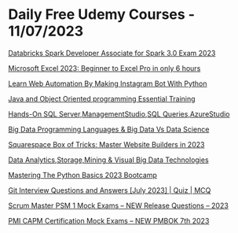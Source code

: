 # Daily Free Udemy Courses - 11/07/2023

[Databricks Spark Developer Associate for Spark 3.0 Exam 2023](https://www.udemy.com/course/databricks-spark-developer-associate-for-spark-30-exam-2023/?couponCode=6D7B91E6FDDEF448C61D)
[Microsoft Excel 2023: Beginner to Excel Pro in only 6 hours](https://www.udemy.com/course/6-hr-excel-mastery-beginner-to-pro/?couponCode=DECBA7E54E813A164332)
[Learn Web Automation By Making Instagram Bot With Python](https://www.udemy.com/course/learn-web-automation-by-making-instagram-bot-with-python/?couponCode=6764DB90A6AE01CE154C)
[Java and Object Oriented programming Essential Training](https://www.udemy.com/course/java-and-object-oriented-programming-essential-training/?couponCode=FREEJULYCODE)
[Hands-On SQL Server,ManagementStudio,SQL Queries,AzureStudio](https://www.udemy.com/course/hands-on-sql-servermanagementstudiosql-queriesazurestudio/?couponCode=63F70EA92D9F6B9B8B66)
[Big Data Programming Languages & Big Data Vs Data Science](https://www.udemy.com/course/big-data-programming-languages-big-data-vs-data-science/?couponCode=E68514C51C1EC17AEDD3)
[Squarespace Box of Tricks: Master Website Builders in 2023](https://www.udemy.com/course/squarespace-web-design-box-of-tricks/?couponCode=49E72B4189A919A1436F)
[Data Analytics,Storage,Mining & Visual Big Data Technologies](https://www.udemy.com/course/different-technologies-in-big-data/?couponCode=3E276E003BEFEEAAD546)
[Mastering The Python Basics 2023 Bootcamp](https://www.udemy.com/course/python-basics-2023-bootcamp/?couponCode=C386D060F91F94556735)
[Git Interview Questions and Answers [July 2023] | Quiz | MCQ](https://www.udemy.com/course/git-interview-questions-and-answers-mcqs-practice-tests/?couponCode=71A03FCCDBF3E47DE43F)
[Scrum Master PSM 1 Mock Exams – NEW Release Questions – 2023](https://www.udemy.com/course/scrum-master-psm-1-mock-exams-new-release-questions-2023/?couponCode=7F3B3BF6E191E5363A2F)
[PMI CAPM Certification Mock Exams – NEW PMBOK 7th 2023](https://www.udemy.com/course/pmi-capm-certification-mock-exams-new-pmbok-7th-2023/?couponCode=07A28D9D8FB2C3B0FC86)
